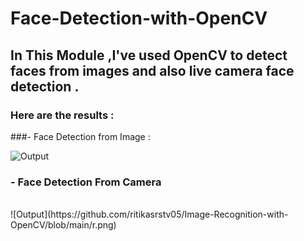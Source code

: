 # Face-Detection-with-OpenCV <br>
## In This Module ,I've used OpenCV to detect faces from images and also  live camera face detection .<br>

### Here are the results :<br>
###- Face Detection from Image :
<br>

![Output](https://github.com/ritikasrstv05/Image-Recognition-with-OpenCV/blob/main/imdetect.png)

### - Face Detection From Camera
<br>
![Output](https://github.com/ritikasrstv05/Image-Recognition-with-OpenCV/blob/main/r.png)
